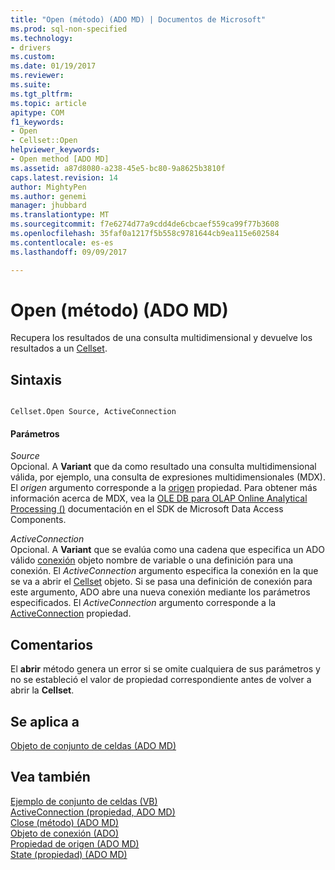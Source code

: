 ```yaml
---
title: "Open (método) (ADO MD) | Documentos de Microsoft"
ms.prod: sql-non-specified
ms.technology:
- drivers
ms.custom: 
ms.date: 01/19/2017
ms.reviewer: 
ms.suite: 
ms.tgt_pltfrm: 
ms.topic: article
apitype: COM
f1_keywords:
- Open
- Cellset::Open
helpviewer_keywords:
- Open method [ADO MD]
ms.assetid: a87d8080-a238-45e5-bc80-9a8625b3810f
caps.latest.revision: 14
author: MightyPen
ms.author: genemi
manager: jhubbard
ms.translationtype: MT
ms.sourcegitcommit: f7e6274d77a9cdd4de6cbcaef559ca99f77b3608
ms.openlocfilehash: 35faf0a1217f5b558c9781644cb9ea115e602584
ms.contentlocale: es-es
ms.lasthandoff: 09/09/2017

---
```

# <a name="open-method-ado-md"></a>Open (método) (ADO MD)
Recupera los resultados de una consulta multidimensional y devuelve los resultados a un [Cellset](../../../ado/reference/ado-md-api/cellset-object-ado-md.md).  
  
## <a name="syntax"></a>Sintaxis  
  
```  
  
Cellset.Open Source, ActiveConnection  
```  
  
#### <a name="parameters"></a>Parámetros  
 *Source*  
 Opcional. A **Variant** que da como resultado una consulta multidimensional válida, por ejemplo, una consulta de expresiones multidimensionales (MDX). El *origen* argumento corresponde a la [origen](../../../ado/reference/ado-md-api/source-property-ado-md.md) propiedad. Para obtener más información acerca de MDX, vea la [OLE DB para OLAP Online Analytical Processing ()](http://msdn.microsoft.com/en-us/8a7673c6-3ca1-4411-9f1e-adf1e47df4f3) documentación en el SDK de Microsoft Data Access Components.  
  
 *ActiveConnection*  
 Opcional. A **Variant** que se evalúa como una cadena que especifica un ADO válido [conexión](../../../ado/reference/ado-api/connection-object-ado.md) objeto nombre de variable o una definición para una conexión. El *ActiveConnection* argumento especifica la conexión en la que se va a abrir el [Cellset](../../../ado/reference/ado-md-api/cellset-object-ado-md.md) objeto. Si se pasa una definición de conexión para este argumento, ADO abre una nueva conexión mediante los parámetros especificados. El *ActiveConnection* argumento corresponde a la [ActiveConnection](../../../ado/reference/ado-md-api/activeconnection-property-ado-md.md) propiedad.  
  
## <a name="remarks"></a>Comentarios  
 El **abrir** método genera un error si se omite cualquiera de sus parámetros y no se estableció el valor de propiedad correspondiente antes de volver a abrir la **Cellset**.  
  
## <a name="applies-to"></a>Se aplica a  
 [Objeto de conjunto de celdas (ADO MD)](../../../ado/reference/ado-md-api/cellset-object-ado-md.md)  
  
## <a name="see-also"></a>Vea también  
 [Ejemplo de conjunto de celdas (VB)](../../../ado/reference/ado-md-api/cellset-example-vb.md)   
 [ActiveConnection (propiedad, ADO MD)](../../../ado/reference/ado-md-api/activeconnection-property-ado-md.md)   
 [Close (método) (ADO MD)](../../../ado/reference/ado-md-api/close-method-ado-md.md)   
 [Objeto de conexión (ADO)](../../../ado/reference/ado-api/connection-object-ado.md)   
 [Propiedad de origen (ADO MD)](../../../ado/reference/ado-md-api/source-property-ado-md.md)   
 [State (propiedad) (ADO MD)](../../../ado/reference/ado-md-api/state-property-ado-md.md)
